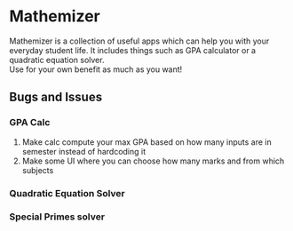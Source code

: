 # Mathemizer
Mathemizer is a collection of useful apps which can help you with your everyday student life. It includes things such as GPA calculator or a quadratic equation solver.  
Use for your own benefit as much as you want!

## Bugs and Issues

### GPA Calc
1. Make calc compute your max GPA based on how many inputs are in semester instead of hardcoding it
2. Make some UI where you can choose how many marks and from which subjects

### Quadratic Equation Solver

### Special Primes solver